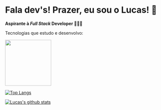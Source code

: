 <!--
### Hi there 👋
**lvidal-gs/lvidal-gs** is a ✨ _special_ ✨ repository because its `README.md` (this file) appears on your GitHub profile.
Here are some ideas to get you started:
- 🔭 I’m currently working on ...
- 🌱 I’m currently learning ...
- 👯 I’m looking to collaborate on ...
- 🤔 I’m looking for help with ...
- 💬 Ask me about ...
- 📫 How to reach me: ...
- 😄 Pronouns: ...
- ⚡ Fun fact: ...
-->

# Fala dev's! Prazer, eu sou o Lucas! 👾

**Aspirante à _Full Stack_ Developer 👨🏽‍💻** 

Tecnologias que estudo e desenvolvo: <br>

<img src="" width="150px" height="150px">

[![Top Langs](https://github-readme-stats.vercel.app/api/top-langs/?username=lvidal-gs&layout=compact&theme=material-palenight)](https://github.com/lvidal-gs/github-readme-stats)


[![Lucas's github stats](https://github-readme-stats.vercel.app/api?username=lvidal-gs&theme=material-palenight)](https://github.com/lvidal-gs/github-readme-stats)

